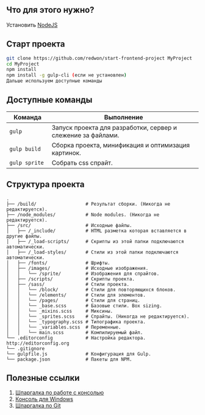 ## Что для этого нужно?

Установить [NodeJS](https://nodejs.org/en/)

## Старт проекта

```bash
git clone https://github.com/redwon/start-frontend-project MyProject
cd MyProject
npm install
npm install -g gulp-cli (если не установлен)
Дальше используем доступные команды
```

## Доступные команды

<table>
  <thead>
    <tr>
      <th>Команда</th>
      <th>Выполнение</th>
    </tr>
  </thead>
  <tbody>
    <tr>
      <td width="22%"><code>gulp</code></td>
      <td>Запуск проекта для разработки, сервер и слежение за файлами.</td>
    </tr>
    <tr>
      <td><code>gulp build</code></td>
      <td>Сборка проекта, минификация и оптимизация картинок.</td>
    </tr>
    <tr>
      <td><code>gulp sprite</code></td>
      <td>Собрать css спрайт.</td>
    </tr>
  </tbody>
</table>

## Структура проекта

```
.
├── /build/                  # Результат сборки. (Никогда не редактируется).
├── /node_modules/           # Node modules. (Никогда не редактируется).
├── /src/                    # Исходные файлы.
│   ├── /_include/           # HTML разметка которая вставляется в другие файлы.
│   ├── /_load-scripts/      # Скрипты из этой папки подключаются автоматически.
│   ├── /_load-styles/       # Стили из этой папки подключаются автоматически.
│   ├── /fonts/              # Шрифты.
│   ├── /images/             # Исходные изображения.
│   │   └── /sprite/         # Изображения для спрайтов.
│   ├── /scripts/            # Скрипты проекта.
│   ├── /sass/               # Стили проекта.
│   │   └── /block/          # Стили для повторяющихся блоков.
│   │   └── /elements/       # Стили для элементов.
│   │   └── /pages/          # Стили для страниц.
│   │   └── _base.scss       # Базовые стили. Box sizing.
│   │   └── _mixins.scss     # Миксины.
│   │   └── _sprites.scss    # Спрайты. (Никогда не редактируется).
│   │   └── _typography.scss # Типографика проекта.
│   │   └── _variables.scss  # Переменные.
│   │   └── main.scss        # Компилируемый файл.
└── .editorconfig            # Настройка редактора. http://editorconfig.org
└── .gitignore
└── gulpfile.js              # Конфигурация для Gulp.
└── package.json             # Пакеты для NPM.
```

## Полезные ссылки

1. [Шпаргалка по работе с консолью](https://github.com/nicothin/web-development/tree/master/bash)
2. [Консоль для Windows](http://nicothin.pro/page/console-windows)
3. [Шпаргалка по Git](https://github.com/nicothin/web-development/tree/master/git)
